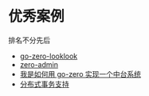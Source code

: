 # 优秀案例

排名不分先后

- [go-zero-looklook](https://github.com/Mikaelemmmm/go-zero-looklook)
- [zero-admin](https://github.com/feihua/zero-admin)
- [我是如何用 go-zero 实现一个中台系统](https://github.com/jackluo2012/datacenter)
- [分布式事务支持](distributed-transaction)